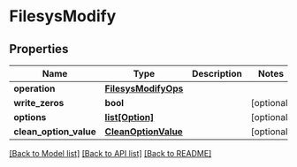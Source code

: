 # FilesysModify

## Properties
Name | Type | Description | Notes
------------ | ------------- | ------------- | -------------
**operation** | [**FilesysModifyOps**](FilesysModifyOps.md) |  | 
**write_zeros** | **bool** |  | [optional] 
**options** | [**list[Option]**](Option.md) |  | [optional] 
**clean_option_value** | [**CleanOptionValue**](CleanOptionValue.md) |  | [optional] 

[[Back to Model list]](../README.md#documentation-for-models) [[Back to API list]](../README.md#documentation-for-api-endpoints) [[Back to README]](../README.md)


